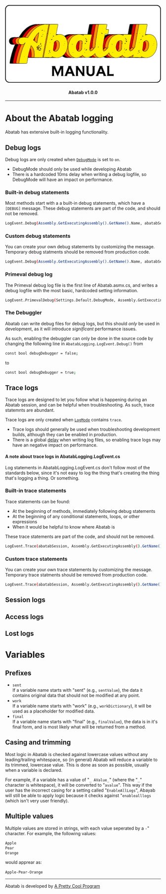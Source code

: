 <div align="center">

  <img src="../images/man-logo.png" alt="Abatab Manual" width="512">

  <h4>
    Abatab v1.0.0
  </h4>

</div>

***

# About the Abatab logging

Abatab has extensive built-in logging functionality.

## Debug logs

Debug logs are only created when [`DebugMode`](https://spectrum-health-systems.github.io/Abatab/articles/SourceCode/LocalSettings.html#DebugMode) is set to `on`.    
* DebugMode should only be used while developing Abatab
* There is a hardcoded 10ms delay when writing a debug logfile, so DebugMode will have an impact on performance.

### Built-in debug statements

Most methods start with a a built-in debug statements, which have a `[DEBUG]` message. These debug statements are part of the code, and should not be removed.

```bash
LogEvent.Debug(Assembly.GetExecutingAssembly().GetName().Name, abatabSession.DebugglerConfig.Mode, abatabSession.DebugglerConfig.DebugEventRoot, "[DEBUG]");
```
### Custom debug statements

You can create your own debug statements by customizing the message. Temporary debug statments should be removed from production code.

```bash
LogEvent.Debug(Assembly.GetExecutingAssembly().GetName().Name, abatabSession.DebugglerConfig.Mode, abatabSession.DebugglerConfig.DebugEventRoot, $"VariableName value is {value}");
```

### Primeval debug log

The Primeval debug log file is the first line of Abatab.asmx.cs, and writes a debug logfile with the most basic, hardcoded setting information.

```bash
LogEvent.PrimevalDebug(Settings.Default.DebugMode, Assembly.GetExecutingAssembly().GetName().Name, $@"{Settings.Default.AbatabRoot}{Settings.Default.AbatabEnvironment}\{Settings.Default.DebugLogRoot}");
```

### The Debuggler

Abatab can write debug files for debug logs, but this should *only* be used in development, as it will introduce *significant* performance issues.

As such, enabling the debuggler can only be done in the source code by changing the following line in `AbatabLogging.LogEvent.Debug()` from

```bash
const bool debugDebugger = false;
```
to

```bash
const bool debugDebugger = true;
```

## Trace logs

Trace logs are designed to let you follow what is happening during an Abatab session, and can be helpful when troubleshooting. As such, trace statemnts are abundant.

Trace logs are only created when [`LogMode`](https://spectrum-health-systems.github.io/Abatab/articles/SourceCode/LocalSettings.html#LogMode) contains `trace`.

* Trace logs should generally be used when troubleshooting development builds, although they can be enabled in production.
* There is a global [delay]((https://spectrum-health-systems.github.io/Abatab/articles/SourceCode/LocalSettings.html#LogWriteDelay)) when writing log files, so enabling trace logs may have an negative impact on performance.

#### A note about trace logs in AbatabLogging.LogEvent.cs

Log statements in AbatabLogging.LogEvent.cs don't follow most of the standards below, since it's not easy to log the thing that's creating the thing that's logging a thing. Or something.

### Built-in trace statements

Trace statements can be found:
* At the beginning of methods, immediately following debug statements
* At the beginning of any conditional statements, loops, or other expressions
* When it would be helpful to know where Abatab is

These trace statements are part of the code, and should not be removed.

```bash
LogEvent.Trace(abatabSession, Assembly.GetExecutingAssembly().GetName().Name, "[TRACE]");
```

### Custom trace statements

You can create your own trace statements by customizing the message. Temporary trace statments should be removed from production code.

```bash
LogEvent.Trace(abatabSession, Assembly.GetExecutingAssembly().GetName().Name, $"VariableName value is {value}");
```

## Session logs

## Access logs

## Lost logs


# Variables

## Prefixes

* `sent`  
If a variable name starts with "sent" (e.g., `sentValue`), the data it contains original data that should not be modified at any point.
* `work`  
If a variable name starts with "work" (e.g., `workDictionary`), it will be used as a placeholder for modified data. 
* `final`  
If a variable name starts with "final" (e.g., `finalValue`), the data is in it's final form, and is most likely what will be returned from a method.

## Casing and trimming

Most logic in Abatab is checked against lowercase values without any leading/trailing whitespace, so (in general) Abatab will reduce a variable to its trimmed, lowercase value. This is done as soon as possible, usually when a variable is declared.

For example, if a variable has a value of "`_ AValue_`" (where the "`_`" character is whitespace), it will be converted to "`avalue`". This way if the user has the incorrect casing for a setting called "`EnableAllLogs`", Abayab will still be able to apply logic because it checks against "`enablealllogs` (which isn't very user friendly).

## Multiple values

Multiple values are stored in strings, with each value seperated by a `-`" character. For example, the following values:

```#bash
Apple  
Pear
Orange
```

would apprear as:

`Apple-Pear-Orange`








***

Abatab is developed by [A Pretty Cool Program][a-pretty-cool-program-url]

[abatab-repository-url]: https://github.com/spectrum-health-systems/Abatab
[netsmart-avatar-url]: https://www.ntst.com/Offerings/myAvatarg
[man-getting-started]: ./man-getting-started.md
[man-hosting]: ./man-hosting.md
[man-importing]: ./man-importing.md
[man-configuration]: ./man-configuration.md
[man-using]: ./man-using.md
[man-additional-information]: ./man-additional-information.md
[a-pretty-cool-program-url]: https://github.com/APrettyCoolProgram
